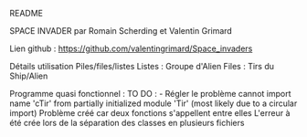 README

SPACE INVADER par Romain Scherding et Valentin Grimard

Lien github : https://github.com/valentingrimard/Space_invaders

Détails utilisation Piles/files/listes
Listes : Groupe d'Alien 
Files : Tirs du Ship/Alien 

Programme quasi fonctionnel : 
TO DO : 
    - Régler le problème cannot import name 'cTir' from partially initialized module 'Tir' (most likely due to a circular import)
      Problème créé car deux fonctions s'appellent entre elles 
      L'erreur à été crée lors de la séparation des classes en plusieurs fichiers
    
    
